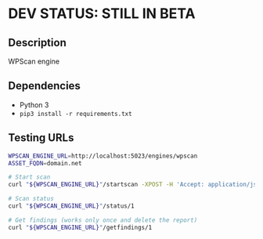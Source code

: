 # DEV STATUS: STILL IN BETA

## Description
WPScan engine

## Dependencies
- Python 3
- `pip3 install -r requirements.txt`


## Testing URLs

```bash
WPSCAN_ENGINE_URL=http://localhost:5023/engines/wpscan
ASSET_FQDN=domain.net

# Start scan
curl "${WPSCAN_ENGINE_URL}"/startscan -XPOST -H 'Accept: application/json' -H 'Content-type: application/json' -d "{\"scan_id\": 1, \"options\": {}, \"assets\": [{\"datatype\": \"domain\", \"criticity\": \"medium\", \"id\": 1, \"value\": \"$ASSET_FQDN\"}], \"engine_id\": 9}"

# Scan status
curl "${WPSCAN_ENGINE_URL}"/status/1

# Get findings (works only once and delete the report)
curl "${WPSCAN_ENGINE_URL}"/getfindings/1
```

